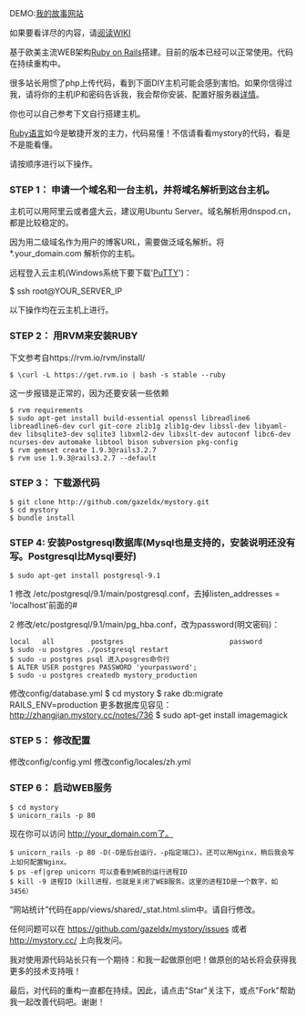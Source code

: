 DEMO:[我的故事网站](http://mystory.cc/)

如果要看详尽的内容，请[阅读WIKI](https://github.com/gazeldx/mystory/wiki/)

基于欧美主流WEB架构[Ruby on Rails](http//rubyonrails.org/)搭建。目前的版本已经可以正常使用。代码在持续重构中。

很多站长用惯了php上传代码，看到下面DIY主机可能会感到害怕。如果你信得过我，请将你的主机IP和密码告诉我，我会帮你安装、配置好服务器[详情](https://github.com/gazeldx/mystory/wiki/Install-host)。

你也可以自己参考下文自行搭建主机。

[Ruby语言](http://www.ruby-lang.org/en/ )如今是敏捷开发的主力，代码易懂！不信请看看mystory的代码，看是不是能看懂。

请按顺序进行以下操作。

### STEP 1： 申请一个域名和一台主机，并将域名解析到这台主机。
主机可以用阿里云或者盛大云，建议用Ubuntu Server。域名解析用dnspod.cn，都是比较稳定的。

因为用二级域名作为用户的博客URL，需要做泛域名解析。将 *.your_domain.com 解析你的主机。

远程登入云主机(Windows系统下要下载'[PuTTY](http://www.chiark.greenend.org.uk/~sgtatham/putty/download.html/ )')：

$ ssh root@YOUR_SERVER_IP

以下操作均在云主机上进行。

### STEP 2： 用RVM来安装RUBY
下文参考自https://rvm.io/rvm/install/

    $ \curl -L https://get.rvm.io | bash -s stable --ruby
这一步报错是正常的，因为还要安装一些依赖

    $ rvm requirements
    $ sudo apt-get install build-essential openssl libreadline6 libreadline6-dev curl git-core zlib1g zlib1g-dev libssl-dev libyaml-dev libsqlite3-dev sqlite3 libxml2-dev libxslt-dev autoconf libc6-dev ncurses-dev automake libtool bison subversion pkg-config
    $ rvm gemset create 1.9.3@rails3.2.7
    $ rvm use 1.9.3@rails3.2.7 --default

### STEP 3： 下载源代码
    $ git clone http://github.com/gazeldx/mystory.git
    $ cd mystory
    $ bundle install

### STEP 4: 安装Postgresql数据库(Mysql也是支持的，安装说明还没有写。Postgresql比Mysql要好)
    $ sudo apt-get install postgresql-9.1
1 修改 /etc/postgresql/9.1/main/postgresql.conf，去掉listen_addresses = 'localhost'前面的#

2 修改/etc/postgresql/9.1/main/pg_hba.conf，改为password(明文密码)：

    local   all         postgres                          password
    $ sudo -u postgres ./postgresql restart
    $ sudo -u postgres psql 进入posgres命令行
    $ ALTER USER postgres PASSWORD 'yourpassword';
    $ sudo -u postgres createdb mystory_production
修改config/database.yml
    $ cd mystory
    $ rake db:migrate RAILS_ENV=production
更多数据库见容见：http://zhangjian.mystory.cc/notes/736
    $ sudo apt-get install imagemagick

### STEP 5： 修改配置
修改config/config.yml
修改config/locales/zh.yml

### STEP 6： 启动WEB服务
    $ cd mystory
    $ unicorn_rails -p 80
现在你可以访问 http://your_domain.com了。

    $ unicorn_rails -p 80 -D(-D是后台运行，-p指定端口)。还可以用Nginx，稍后我会写上如何配置Nginx。
    $ ps -ef|grep unicorn 可以查看到WEB的运行进程ID
    $ kill -9 进程ID（kill进程，也就是关闭了WEB服务。这里的进程ID是一个数字，如3456）

“网站统计”代码在app/views/shared/_stat.html.slim中。请自行修改。

任何问题可以在 https://github.com/gazeldx/mystory/issues 或者 http://mystory.cc/ 上向我发问。

我对使用源代码站长只有一个期待：和我一起做原创吧！做原创的站长将会获得我更多的技术支持哦！

最后，对代码的重构一直都在持续。因此，请点击"Star"关注下，或点"Fork"帮助我一起改善代码吧。谢谢！